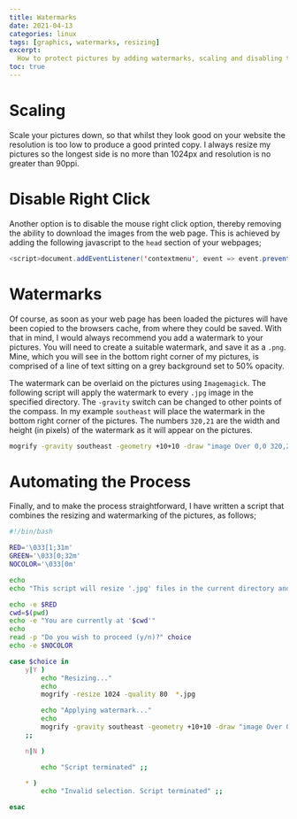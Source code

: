 ```yaml
---
title: Watermarks
date: 2021-04-13
categories: linux
tags: [graphics, watermarks, resizing]
excerpt:
  How to protect pictures by adding watermarks, scaling and disabling the mouse right click option.
toc: true
---
```


# Scaling

Scale your pictures down, so that whilst they look good on your website the resolution is too low to produce a good printed copy. I always resize my pictures so the longest side is no more than 1024px and resolution is no greater than 90ppi.

# Disable Right Click

Another option is to disable the mouse right click option, thereby removing the ability to download the images from the web page. This is achieved by adding the following javascript to the `head` section of your webpages;

```java
<script>document.addEventListener('contextmenu', event => event.preventDefault());</script>
```

# Watermarks

Of course, as soon as your web page has been loaded the pictures will have been copied to the browsers cache, from where they could be saved. With that in mind, I would always recommend you add a watermark to your pictures. You will need to create a suitable watermark, and save it as a `.png`. Mine, which you will see in the bottom right corner of my pictures, is comprised of a line of text sitting on a grey background set to 50% opacity.

The watermark can be overlaid on the pictures using `Imagemagick`. The following script will apply the watermark to every `.jpg` image in the specified directory. The `-gravity` switch can be changed to other points of the compass. In my example `southeast` will place the watermark in the bottom right corner of the pictures. The numbers `320,21` are the width and height (in pixels) of the watermark as it will appear on the pictures.

```bash
mogrify -gravity southeast -geometry +10+10 -draw "image Over 0,0 320,21 '/home/paul/watermark.png'" *.jpg
```

# Automating the Process

Finally, and to make the process straightforward, I have written a script that combines the resizing and watermarking of the pictures, as follows;

```bash
#!/bin/bash

RED='\033[1;31m'
GREEN='\033[0;32m'
NOCOLOR='\033[0m'

echo
echo "This script will resize '.jpg' files in the current directory and apply a watermark to each."

echo -e $RED
cwd=$(pwd)
echo -e "You are currently at '$cwd'"
echo
read -p "Do you wish to proceed (y/n)?" choice
echo -e $NOCOLOR

case $choice in
	y|Y )
		echo "Resizing..."
		echo
		mogrify -resize 1024 -quality 80  *.jpg

		echo "Applying watermark..."
		echo
		mogrify -gravity southeast -geometry +10+10 -draw "image Over 0,0 320,21 '/home/paul/watermark.png'" *.jpg
	;;

	n|N )

		echo "Script terminated" ;;

	* )
		echo "Invalid selection. Script terminated" ;;

esac
```

